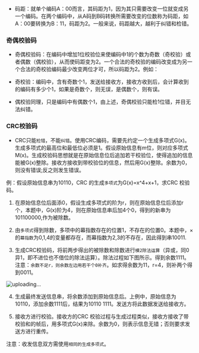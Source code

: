 
- 码距：就单个编码A：00而言，其码距为1，因为其只需要改变一位就变成另一个编码。在两个编码中，从A码到B码转换所需要改变的位数称为码距，如A：00要转换为B：11，码距为2。一般来说，码距越大，越利于纠错和检错。

### 奇偶校验码
- 奇偶校验码：在编码中增加1位校验位来使编码中1的个数为奇数（奇校验）或者偶数（偶校验），从而使码距变为2。一个合法的奇校验的编码改变成为另一个合法的奇校验编码最少改变两位才可，所以码距为2。例如：

- 奇校验：编码中，含有奇数个1，发送给接收方，接收方收到后，会计算收到的编码有多少个1，如果是奇数个，则无误，是偶数个，则有误。

- 偶校验同理，只是编码中有偶数个1，由上述，奇偶校验只能检1位错，并目无法纠错。

### CRC校验码

- CRC只能`检错`，不能`纠错`。使用CRC编码，需要先约定一个生成多项式G(x)。生成多项式的最高位和最低位必须是1。假设原始信息有m位，则对应多项式M(x)。生成校验码思想就是在原始信息位后追加若干校验位，使得追加的信息能被G(x)整除。接收方接收到带校验位的信息，然后用G(x)整除。余数为0，则没有错误;反之则发生错误。

例：假设原始信息串为10110，CRC 的生成`多项式`为G(x)=x^4+x+1，求CRC 校验码。

1. 在原始信息位后面添0，假设生成多项式的阶为r，则在原始信息位后添加r个，本题中，G(x)阶为4，则在原始信息串后加4个0，得到的新串为101100000,作为被除数。

2. 由`多项式`得到除数，多项中的幕指数存在的位置1，不存在的位置0。本题中，×的`幕指数`为0,1,4的变量都存在，而幕指数为2,3的不存在，因此得到串10011.

3. 生成CRC校验码，将前两步得出的被除数和除数进行`模2除法运算`（异或，同0异1，即不进位也不借位的除法运算）。除法过程如下图所示。得到余数1111。注意：`余数不足r，则余数左边用若干个0补齐`。如求得余数为11，r=4，则补两个得到0011。

![uploading...](emni9g)

4. 生成最终发送信息串，将余数添加到原始信息后。上例中，原始信息为10110，添加余数1111后，结果为10110 1111。发送方将此数据发送给接收方。

5. 接收方进行校验。接收方的CRC 校验过程与生成过程类似，接收方接收了带校验和的帧后，用多项式G(x)来除。余数为0，则表示信息无错；否则要求发送方进行重传。

注意：收发信息双方需使用`相同的生成多项式`。